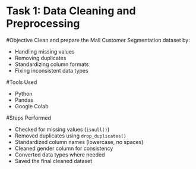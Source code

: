 # Task 1: Data Cleaning and Preprocessing

#Objective
Clean and prepare the Mall Customer Segmentation dataset by:
- Handling missing values
- Removing duplicates
- Standardizing column formats
- Fixing inconsistent data types

#Tools Used
- Python
- Pandas
- Google Colab

#Steps Performed
- Checked for missing values (`isnull()`)
- Removed duplicates using `drop_duplicates()`
- Standardized column names (lowercase, no spaces)
- Cleaned gender column for consistency
- Converted data types where needed
- Saved the final cleaned dataset



